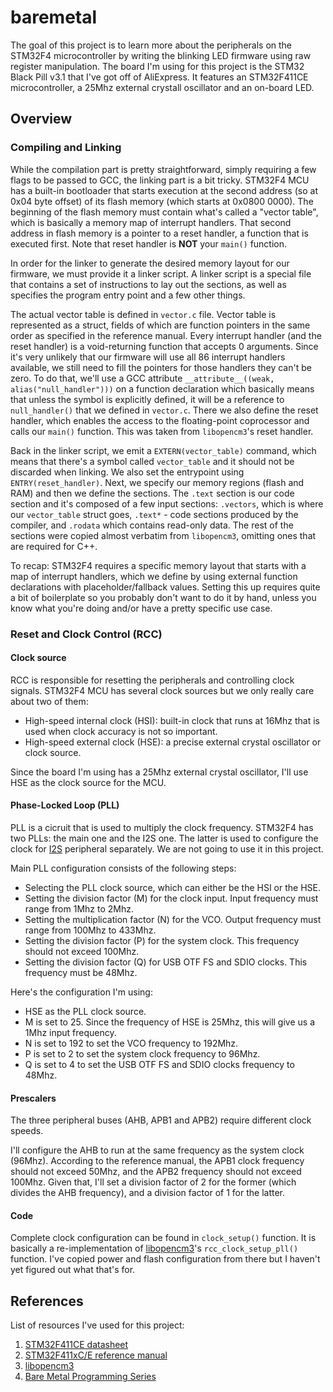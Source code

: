 # baremetal

The goal of this project is to learn more about the peripherals on the STM32F4 microcontroller by
writing the blinking LED firmware using raw register manipulation. The board I'm using for this
project is the STM32 Black Pill v3.1 that I've got off of AliExpress. It features an STM32F411CE
microcontroller, a 25Mhz external crystall oscillator and an on-board LED.

## Overview

### Compiling and Linking

While the compilation part is pretty straightforward, simply requiring a few flags to be passed
to GCC, the linking part is a bit tricky. STM32F4 MCU has a built-in bootloader that starts
execution at the second address (so at 0x04 byte offset) of its flash memory (which starts at 0x0800 0000).
The beginning of the flash memory must contain what's called a "vector table", which is basically a
memory map of interrupt handlers. That second address in flash memory is a pointer to a reset handler,
a function that is executed first. Note that reset handler is **NOT** your `main()` function.

In order for the linker to generate the desired memory layout for our firmware, we must provide
it a linker script. A linker script is a special file that contains a set of instructions to lay
out the sections, as well as specifies the program entry point and a few other things.

The actual vector table is defined in `vector.c` file. Vector table is represented as a struct,
fields of which are function pointers in the same order as specified in the reference manual.
Every interrupt handler (and the reset handler) is a void-returning function that accepts 0 arguments.
Since it's very unlikely that our firmware will use all 86 interrupt handlers available, we still
need to fill the pointers for those handlers they can't be zero. To do that, we'll use a GCC attribute
`__attribute__((weak, alias("null_handler")))` on a function declaration which basically means that
unless the symbol is explicitly defined, it will be a reference to `null_handler()` that we defined
in `vector.c`. There we also define the reset handler, which enables the access to the floating-point
coprocessor and calls our `main()` function. This was taken from `libopencm3`'s reset handler.

Back in the linker script, we emit a `EXTERN(vector_table)` command, which means that there's a symbol
called `vector_table` and it should not be discarded when linking. We also set the entrypoint using
`ENTRY(reset_handler)`. Next, we specify our memory regions (flash and RAM) and then we define the
sections. The `.text` section is our code section and it's composed of a few input sections:
`.vectors`, which is where our `vector_table` struct goes, `.text*` - code sections produced by
the compiler, and `.rodata` which contains read-only data. The rest of the sections were
copied almost verbatim from `libopencm3`, omitting ones that are required for C++.

To recap: STM32F4 requires a specific memory layout that starts with a map of interrupt handlers,
which we define by using external function declarations with placeholder/fallback values. Setting
this up requires quite a bit of boilerplate so you probably don't want to do it by hand, unless
you know what you're doing and/or have a pretty specific use case.

### Reset and Clock Control (RCC)

#### Clock source

RCC is responsible for resetting the peripherals and controlling clock signals. STM32F4 MCU has
several clock sources but we only really care about two of them:

- High-speed internal clock (HSI): built-in clock that runs at 16Mhz that is used when clock accuracy
is not so important.
- High-speed external clock (HSE): a precise external crystal oscillator or clock source.

Since the board I'm using has a 25Mhz external crystal oscillator, I'll use HSE as the clock source
for the MCU.

#### Phase-Locked Loop (PLL)

PLL is a cicruit that is used to multiply the clock frequency. STM32F4 has two PLLs: the main one
and the I2S one. The latter is used to configure the clock for [I2S](https://en.wikipedia.org/wiki/I%C2%B2S)
peripheral separately. We are not going to use it in this project.

Main PLL configuration consists of the following steps:

- Selecting the PLL clock source, which can either be the HSI or the HSE.
- Setting the division factor (M) for the clock input. Input frequency must range from 1Mhz to 2Mhz.
- Setting the multiplication factor (N) for the VCO. Output frequency must range from 100Mhz to 433Mhz.
- Setting the division factor (P) for the system clock. This frequency should not exceed 100Mhz.
- Setting the division factor (Q) for USB OTF FS and SDIO clocks. This frequency must be 48Mhz.

Here's the configuration I'm using:

- HSE as the PLL clock source.
- M is set to 25. Since the frequency of HSE is 25Mhz, this will give us a 1Mhz input frequency.
- N is set to 192 to set the VCO frequency to 192Mhz.
- P is set to 2 to set the system clock frequency to 96Mhz.
- Q is set to 4 to set the USB OTF FS and SDIO clocks frequency to 48Mhz.

#### Prescalers

The three peripheral buses (AHB, APB1 and APB2) require different clock speeds.

I'll configure the AHB to run at the same frequency as the system clock (96Mhz). According to the
reference manual, the APB1 clock frequency should not exceed 50Mhz, and the APB2 frequency should
not exceed 100Mhz. Given that, I'll set a division factor of 2 for the former (which divides the AHB frequency),
and a division factor of 1 for the latter.

#### Code

Complete clock configuration can be found in `clock_setup()` function. It is basically a re-implementation
of [libopencm3](https://github.com/libopencm3/libopencm3)'s `rcc_clock_setup_pll()` function.
I've copied power and flash configuration from there but I haven't yet figured out
what that's for.

## References

List of resources I've used for this project:

1. [STM32F411CE datasheet](https://www.st.com/resource/en/datasheet/stm32f411ce.pdf)
2. [STM32F411xC/E reference manual](https://www.st.com/resource/en/reference_manual/rm0383-stm32f411xce-advanced-armbased-32bit-mcus-stmicroelectronics.pdf)
3. [libopencm3](http://libopencm3.org/docs/latest/html/index.html)
4. [Bare Metal Programming Series](https://www.youtube.com/playlist?list=PLP29wDx6QmW7HaCrRydOnxcy8QmW0SNdQ)
